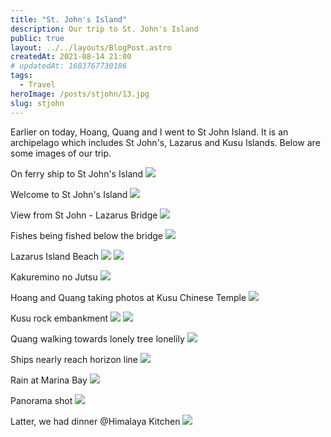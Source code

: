 ```yaml
---
title: "St. John's Island"
description: Our trip to St. John's Island
public: true
layout: ../../layouts/BlogPost.astro
createdAt: 2021-08-14 21:00
# updatedAt: 1683767730186
tags:
  - Travel
heroImage: /posts/stjohn/13.jpg
slug: stjohn
---
```



Earlier on today, Hoang, Quang and I went to St John Island. It is an archipelago which includes St John's, Lazarus and Kusu Islands. Below are some images of our trip.

On ferry ship to St John's Island
<img src="/posts/stjohn/1.jpg">

Welcome to St John's Island
<img src="/posts/stjohn/2.jpg">

View from St John - Lazarus Bridge
<img src="/posts/stjohn/3.jpg">

Fishes being fished below the bridge
<img src="/posts/stjohn/4.jpg">

Lazarus Island Beach
<img src="/posts/stjohn/5.jpg">
<img src="/posts/stjohn/6.jpg">

Kakuremino no Jutsu
<img src="/posts/stjohn/7.jpg">

Hoang and Quang taking photos at Kusu Chinese Temple
<img src="/posts/stjohn/8.jpg">

Kusu rock embankment
<img src="/posts/stjohn/9.jpg">
<img src="/posts/stjohn/10.jpg">

Quang walking towards lonely tree lonelily
<img src="/posts/stjohn/11.jpg">

Ships nearly reach horizon line
<img src="/posts/stjohn/12.jpg">

Rain at Marina Bay
<img src="/posts/stjohn/13.jpg">

Panorama shot
<img src="/posts/stjohn/14.jpg">

Latter, we had dinner @Himalaya Kitchen
<img src="/posts/stjohn/15.jpg">